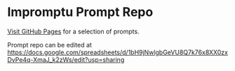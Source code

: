 # Impromptu Prompt Repo

[Visit GitHub Pages](https://davidmsibley.github.io/impromptu-repo/) for a selection of prompts.

Prompt repo can be edited at https://docs.google.com/spreadsheets/d/1bH9jNwlgbGeVU8Q7k76x8XX0zxDvPe4q-XmaJ_k2zWs/edit?usp=sharing
